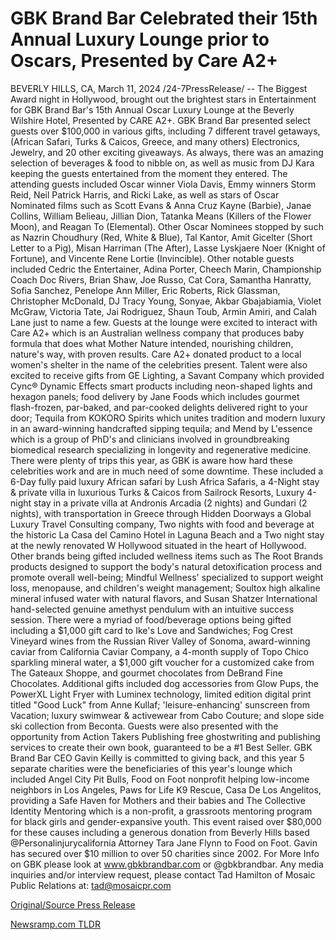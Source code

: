 # GBK Brand Bar Celebrated their 15th Annual Luxury Lounge prior to Oscars, Presented by Care A2+

BEVERLY HILLS, CA, March 11, 2024 /24-7PressRelease/ -- The Biggest Award night in Hollywood, brought out the brightest stars in Entertainment for GBK Brand Bar's 15th Annual Oscar Luxury Lounge at the Beverly Wilshire Hotel, Presented by CARE A2+. GBK Brand Bar presented select guests over $100,000 in various gifts, including 7 different travel getaways, (African Safari, Turks & Caicos, Greece, and many others) Electronics, Jewelry, and 20 other exciting giveaways. As always, there was an amazing selection of beverages & food to nibble on, as well as music from DJ Kara keeping the guests entertained from the moment they entered.  The attending guests included Oscar winner Viola Davis, Emmy winners Storm Reid, Neil Patrick Harris, and Ricki Lake, as well as stars of Oscar Nominated films such as Scott Evans & Anna Cruz Kayne (Barbie), Janae Collins, William Belieau, Jillian Dion, Tatanka Means (Killers of the Flower Moon), and Reagan To (Elemental). Other Oscar Nominees stopped by such as Nazrin Choudhury (Red, White & Blue), Tal Kantor, Amit Gicelter (Short Letter to a Pig), Misan Harriman (The After), Lasse Lyskjaere Noer (Knight of Fortune), and Vincente Rene Lortie (Invincible). Other notable guests included Cedric the Entertainer, Adina Porter, Cheech Marin, Championship Coach Doc Rivers, Brian Shaw, Joe Russo, Cat Cora, Samantha Hanratty, Sofia Sanchez, Penelope Ann Miller, Eric Roberts, Rick Glassman, Christopher McDonald, DJ Tracy Young, Sonyae, Akbar Gbajabiamia, Violet McGraw, Victoria Tate, Jai Rodriguez, Shaun Toub, Armin Amiri, and Calah Lane just to name a few.  Guests at the lounge were excited to interact with Care A2+ which is an Australian wellness company that produces baby formula that does what Mother Nature intended, nourishing children, nature's way, with proven results. Care A2+ donated product to a local women's shelter in the name of the celebrities present. Talent were also excited to receive gifts from GE Lighting, a Savant Company which provided Cync® Dynamic Effects smart products including neon-shaped lights and hexagon panels; food delivery by Jane Foods which includes gourmet flash-frozen, par-baked, and par-cooked delights delivered right to your door; Tequila from KOKORO Spirits which unites tradition and modern luxury in an award-winning handcrafted sipping tequila; and Mend by L'essence which is a group of PhD's and clinicians involved in groundbreaking biomedical research specializing in longevity and regenerative medicine.  There were plenty of trips this year, as GBK is aware how hard these celebrities work and are in much need of some downtime. These included a 6-Day fully paid luxury African safari by Lush Africa Safaris, a 4-Night stay & private villa in luxurious Turks & Caicos from Sailrock Resorts, Luxury 4-night stay in a private villa at Andronis Arcadia (2 nights) and Gundari (2 nights), with transportation in Greece through Hidden Doorways a Global Luxury Travel Consulting company, Two nights with food and beverage at the historic La Casa del Camino Hotel in Laguna Beach and a Two night stay at the newly renovated W Hollywood situated in the heart of Hollywood.  Other brands being gifted included wellness items such as The Root Brands products designed to support the body's natural detoxification process and promote overall well-being; Mindful Wellness' specialized to support weight loss, menopause, and children's weight management; Soultox high alkaline mineral infused water with natural flavors, and Susan Shatzer International hand-selected genuine amethyst pendulum with an intuitive success session. There were a myriad of food/beverage options being gifted including a $1,000 gift card to Ike's Love and Sandwiches; Fog Crest Vineyard wines from the Russian River Valley of Sonoma, award-winning caviar from California Caviar Company, a 4-month supply of Topo Chico sparkling mineral water, a $1,000 gift voucher for a customized cake from The Gateaux Shoppe, and gourmet chocolates from DeBrand Fine Chocolates. Additional gifts included dog accessories from Glow Pups, the PowerXL Light Fryer with Luminex technology, limited edition digital print titled "Good Luck" from Anne Kullaf; 'leisure-enhancing' sunscreen from Vacation; luxury swimwear & activewear from Cabo Couture; and slope side ski collection from Beconta. Guests were also presented with the opportunity from Action Takers Publishing free ghostwriting and publishing services to create their own book, guaranteed to be a #1 Best Seller.  GBK Brand Bar CEO Gavin Keilly is committed to giving back, and this year 5 separate charities were the beneficiaries of this year's lounge which included Angel City Pit Bulls, Food on Foot nonprofit helping low-income neighbors in Los Angeles, Paws for Life K9 Rescue, Casa De Los Angelitos, providing a Safe Haven for Mothers and their babies and The Collective Identity Mentoring which is a non-profit, a grassroots mentoring program for black girls and gender-expansive youth. This event raised over $80,000 for these causes including a generous donation from Beverly Hills based @Personalinjurycalifornia Attorney Tara Jane Flynn to Food on Foot. Gavin has secured over $10 million to over 50 charities since 2002.  For More Info on GBK please look at www.gbkbrandbar.com or @gbkbrandbar.  Any media inquiries and/or interview request, please contact Tad Hamilton of Mosaic Public Relations at: tad@mosaicpr.com 

[Original/Source Press Release](https://www.24-7pressrelease.com/press-release/509187/gbk-brand-bar-celebrated-their-15th-annual-luxury-lounge-prior-to-oscars-presented-by-care-a2) 

[Newsramp.com TLDR](https://newsramp.com/None) 
